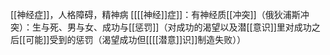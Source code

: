 [[神经症]]，人格障碍，精神病
[[[[神经]]症]]：有神经质[[冲突]]（俄狄浦斯冲突）：生与死、男与女、成功与[[惩罚]]（对成功的渴望以及潜[[意识]]里对成功之后[[可能]]受到的惩罚（渴望成功但[[[[潜意]]识]]制造失败））
